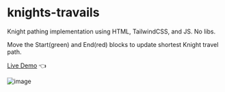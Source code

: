 # knights-travails

Knight pathing implementation using HTML, TailwindCSS, and JS. No libs. 

Move the Start(green) and End(red) blocks to update shortest Knight travel path.

[Live Demo](https://kb-git-hub.github.io/knights-travails/) :point_left:

![image](https://user-images.githubusercontent.com/101476530/215288356-4472e352-8b58-4a2d-b2c9-73b1641816e8.png)
